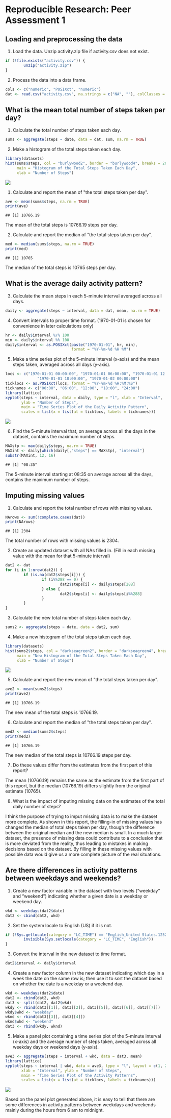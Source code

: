 # Reproducible Research: Peer Assessment 1


## Loading and preprocessing the data
1. Load the data. Unzip activity.zip file if activity.csv does not exist.

```r
if (!file.exists("activity.csv")) {
        unzip("activity.zip")
}
```
2. Process the data into a data frame.

```r
cols <- c("numeric", "POSIXct", "numeric")
dat <- read.csv("activity.csv", na.strings = c("NA", ""), colClasses = cols)
```

## What is the mean total number of steps taken per day?
1. Calculate the total number of steps taken each day.

```r
sums <- aggregate(steps ~ date, data = dat, sum, na.rm = TRUE)
```
2. Make a histogram of the total steps taken each day.

```r
library(datasets)
hist(sums$steps, col = "burlywood2", border = "burlywood4", breaks = 20,
     main = "Histogram of the Total Steps Taken Each Day", 
     xlab = "Number of Steps")
```

![](PA1_template_files/figure-html/unnamed-chunk-4-1.png) 

1. Calculate and report the mean of "the total steps taken per day".

```r
ave <- mean(sums$steps, na.rm = TRUE)
print(ave)
```

```
## [1] 10766.19
```
The mean of the total steps is 10766.19 steps per 
day.

2. Calculate and report the median of "the total steps taken per day".

```r
med <- median(sums$steps, na.rm = TRUE)
print(med)
```

```
## [1] 10765
```
The median of the total steps is 10765 steps per 
day.

## What is the average daily activity pattern?
3. Calculate the mean steps in each 5-minute interval averaged across all days.

```r
daily <- aggregate(steps ~ interval, data = dat, mean, na.rm = TRUE)
```
4. Convert intervals to proper time format. (1970-01-01 is chosen for 
convenience in later calculations only)

```r
hr <- daily$interval %/% 100
min <- daily$interval %% 100
daily$interval <- as.POSIXct(paste("1970-01-01", hr, min), 
                             format = "%Y-%m-%d %H %M")
```
5. Make a time series plot of the 5-minute interval (x-axis) and the mean steps 
taken, averaged across all days (y-axis).

```r
locs <- c("1970-01-01 00:00:00", "1970-01-01 06:00:00", "1970-01-01 12:00:00", 
              "1970-01-01 18:00:00", "1970-01-02 00:00:00")
ticklocs <- as.POSIXct(locs, format = "%Y-%m-%d %H:%M:%S")
ticknames <- c("00:00", "06:00", "12:00", "18:00", "24:00")
library(lattice)
xyplot(steps ~ interval, data = daily, type = "l", xlab = "Interval", 
       ylab = "Number of Steps", 
       main = "Time Series Plot of the Daily Activity Pattern", 
       scales = list(x = list(at = ticklocs, labels = ticknames)))
```

![](PA1_template_files/figure-html/unnamed-chunk-9-1.png) 

6. Find the 5-minute interval that, on average across all the days in the dataset, 
contains the maximum number of steps.

```r
MAXstp <- max(daily$steps, na.rm = TRUE)
MAXint <- daily[which(daily[,"steps"] == MAXstp), "interval"]
substr(MAXint, 12, 16)
```

```
## [1] "08:35"
```
The 5-minute interval starting at 08:35 on average across 
all the days, contains the maximum number of steps.

## Imputing missing values
1. Calculate and report the total number of rows with missing values.

```r
NArows <- sum(!complete.cases(dat))
print(NArows)
```

```
## [1] 2304
```
The total number of rows with missing values is 2304.

2. Create an updated dataset with all NAs filled in. 
(Fill in each missing value with the mean for that 5-minute interval)

```r
dat2 <- dat
for (i in 1:nrow(dat2)) {
        if (is.na(dat2$steps[i])) {
                if (i%%288 == 0) {
                        dat2$steps[i] <- daily$steps[288]
                } else {
                        dat2$steps[i] <- daily$steps[i%%288]
                }
        }
}
```
3. Calculate the new total number of steps taken each day.

```r
sums2 <- aggregate(steps ~ date, data = dat2, sum)
```
4. Make a new histogram of the total steps taken each day.

```r
library(datasets)
hist(sums2$steps, col = "darkseagreen2", border = "darkseagreen4", breaks = 20,
     main = "New Histogram of the Total Steps Taken Each Day", 
     xlab = "Number of Steps")
```

![](PA1_template_files/figure-html/unnamed-chunk-14-1.png) 

5. Calculate and report the new mean of "the total steps taken per day".

```r
ave2 <- mean(sums2$steps)
print(ave2)
```

```
## [1] 10766.19
```
The new mean of the total steps is 10766.19.

6. Calculate and report the median of "the total steps taken per day".

```r
med2 <- median(sums2$steps)
print(med2)
```

```
## [1] 10766.19
```
The new median of the total steps is 10766.19 steps 
per day.

7. Do these values differ from the estimates from the first part of this report?

The mean (10766.19) remains the same as the estimate 
from the first part of this report, 
but the median (10766.19) differs slightly from the 
original estimate (10765).

8. What is the impact of imputing missing data on the estimates of the total daily 
number of steps?

I think the purpose of trying to imput missing data is to make the dataset more 
complete. As shown in this report, the filling-in of missing values has changed 
the median of total steps taken per day, though the difference between the 
original median and the new median is small. In a much larger dataset, the 
presence of missing data could contribute to a conclusion that is more deviated 
from the reality, thus leading to mistakes in making decisions based on the 
dataset. By filling in these missing values with possible data would give us a 
more complete picture of the real situations.

## Are there differences in activity patterns between weekdays and weekends?
1. Create a new factor variable in the dataset with two levels (“weekday” and 
“weekend”) indicating whether a given date is a weekday or weekend day.

```r
wkd <- weekdays(dat2$date)
dat2 <- cbind(dat2, wkd)
```
2. Set the system locale to English (US) if it is not.

```r
if (!Sys.getlocale(category = "LC_TIME") == "English_United States.1252") {
        invisible(Sys.setlocale(category = "LC_TIME", "English"))
}
```
3. Convert the interval in the new dataset to time format.

```r
dat2$interval <- daily$interval
```
4. Create a new factor column in the new dataset indicating which day in a week 
the date on the same row is; then use it to sort the dataset based on whether 
the date is a weekday or a weekend day.

```r
wkd <- weekdays(dat2$date)
dat2 <- cbind(dat2, wkd)
dat3 <- split(dat2, dat2$wkd)
wkdy <- rbind(dat3[[1]], dat3[[2]], dat3[[5]], dat3[[6]], dat3[[7]])
wkdy$wkd <- "weekday"
wknd <- rbind(dat3[[3]], dat3[[4]])
wknd$wkd <- "weekend"
dat3 <- rbind(wkdy, wknd)
```
5. Make a panel plot containing a time series plot of the 5-minute interval 
(x-axis) and the average number of steps taken, averaged across all weekday days 
or weekend days (y-axis).

```r
ave3 <- aggregate(steps ~ interval + wkd, data = dat3, mean)
library(lattice)
xyplot(steps ~ interval | wkd, data = ave3, type = "l", layout = c(1, 2), 
       xlab = "Interval", ylab = "Number of Steps", 
       main = "Time Series Plot of the Activity Patterns", 
       scales = list(x = list(at = ticklocs, labels = ticknames)))
```

![](PA1_template_files/figure-html/unnamed-chunk-21-1.png) 

Based on the panel plot generated above, it is easy to tell that there are 
some differences in activity patterns between weekdays and weekends mainly 
during the hours from 6 am to midnight.
